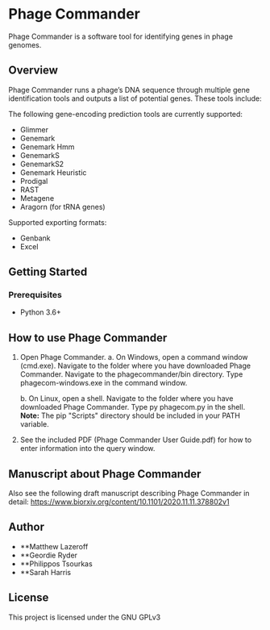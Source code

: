 # Phage Commander 
Phage Commander is a software tool for identifying genes in phage genomes.


## Overview
Phage Commander runs a phage’s DNA sequence through multiple gene identification tools and outputs a list of potential genes. These tools include:

The following gene-encoding prediction tools are currently supported:
* Glimmer
* Genemark
* Genemark Hmm
* GenemarkS
* GenemarkS2
* Genemark Heuristic
* Prodigal
* RAST
* Metagene
* Aragorn (for tRNA genes)

Supported exporting formats:
* Genbank
* Excel


## Getting Started
### Prerequisites
* Python 3.6+


## How to use Phage Commander
1. Open Phage Commander.
   a. On Windows, open a command window (cmd.exe). Navigate to the folder where you
   have downloaded Phage Commander. Navigate to the phagecommander/bin directory.
   Type phagecom-windows.exe in the command window. 
   
   b. On Linux, open a shell. Navigate to the folder where you have downloaded Phage
   Commander. Type py phagecom.py in the shell.
   **Note:** The pip "Scripts" directory should be included in your PATH variable.
   
2. See the included PDF (Phage Commander User Guide.pdf) for how to enter 
   information into the query window.
   

## Manuscript about Phage Commander
Also see the following draft manuscript describing Phage Commander in detail:
https://www.biorxiv.org/content/10.1101/2020.11.11.378802v1


## Author
* **Matthew Lazeroff
* **Geordie Ryder
* **Philippos Tsourkas
* **Sarah Harris


## License
This project is licensed under the GNU GPLv3
